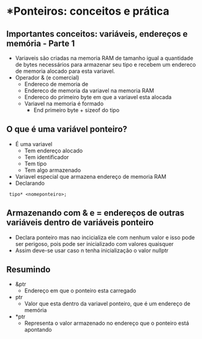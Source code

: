 # *Ponteiros: conceitos e prática
## Importantes conceitos: variáveis, endereços e memória - Parte 1
* Variaveis são criadas na memoria RAM de tamanho igual a quantidade de bytes necessários para 
 armazenar seu tipo e recebem um endereco de memoria alocado para esta variavel.
*  Operador & (e comercial)
    * Endereco de memoria de
    * Endereco de memoria da variavel na memoria RAM
    * Endereco do primeiro byte em que a variavel esta alocada
    * Variavel na memoria é formado
        * End primeiro byte + sizeof do tipo
        
## O que é uma variável ponteiro?
* É uma variavel
    * Tem endereço alocado 
    * Tem identificador
    * Tem tipo
    * Tem algo armazenado
* Variavel especial que armazena endereço de memoria RAM
* Declarando

```
 tipo* <nomeponteiro>;
```


## Armazenando com & e = endereços de outras variáveis dentro de variáveis ponteiro
* Declara ponteiro mas nao incicializa ele com nenhum valor e isso pode ser perigoso, pois pode ser inicializado
com valores quaisquer
* Assim deve-se usar caso n tenha inicialização o valor nullptr

## Resumindo
* &ptr 
    * Endereço em que o ponteiro esta carregado
* ptr
    * Valor que esta dentro da variavel ponteiro, que é um endereço de memória
* *ptr 
    * Representa o valor armazenado no endereço que o ponteiro está apontando
